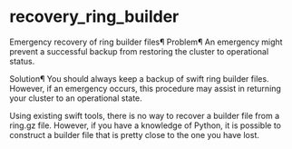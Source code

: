# recovery_ring_builder

Emergency recovery of ring builder files¶
Problem¶
An emergency might prevent a successful backup from restoring the cluster to operational status.

Solution¶
You should always keep a backup of swift ring builder files. However, if an emergency occurs, this procedure may assist in returning your cluster to an operational state.

Using existing swift tools, there is no way to recover a builder file from a ring.gz file. However, if you have a knowledge of Python, it is possible to construct a builder file that is pretty close to the one you have lost.
